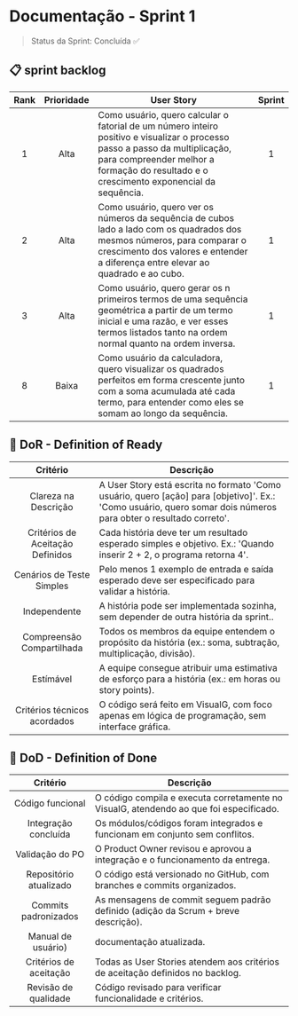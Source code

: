 # Documentação - Sprint 1

> Status da Sprint: Concluída ✅
> 

## 📋 sprint backlog  <a id="us"></a>

| Rank | Prioridade | User Story                                                                                                                                                                                                                 | Sprint |
| :--: | :--------: | -------------------------------------------------------------------------------------------------------------------------------------------------------------------------------------------------------------------------- | :----: |
|  1   |   Alta     | Como usuário, quero calcular o fatorial de um número inteiro positivo e visualizar o processo passo a passo da multiplicação, para compreender melhor a formação do resultado e o crescimento exponencial da sequência.     |   1    |
|  2   |   Alta     | Como usuário, quero ver os números da sequência de cubos lado a lado com os quadrados dos mesmos números, para comparar o crescimento dos valores e entender a diferença entre elevar ao quadrado e ao cubo.               |   1    |
|  3   |   Alta     | Como usuário, quero gerar os n primeiros termos de uma sequência geométrica a partir de um termo inicial e uma razão, e ver esses termos listados tanto na ordem normal quanto na ordem inversa.                           |   1    |
|  8   |   Baixa    | Como usuário da calculadora, quero visualizar os quadrados perfeitos em forma crescente junto com a soma acumulada até cada termo, para entender como eles se somam ao longo da sequência.                                  |   1   |

## 🏅 DoR - Definition of Ready <a id="dor"></a>

|             Critério             | Descrição                                                                                         |
| :------------------------------: | ------------------------------------------------------------------------------------------------- |
|       Clareza na Descrição       | A User Story está escrita no formato 'Como usuário, quero [ação] para [objetivo]'. Ex.: 'Como usuário, quero somar dois números para obter o resultado correto'.          |
| Critérios de Aceitação Definidos | Cada história deve ter um resultado esperado simples e objetivo. Ex.: 'Quando inserir 2 + 2, o programa retorna 4'. |
| Cenários de Teste Simples  | Pelo menos 1 exemplo de entrada e saída esperado deve ser especificado para validar a história.                   |
|           Independente           | A história pode ser implementada sozinha, sem depender de outra história da sprint..                    |
|    Compreensão Compartilhada     | Todos os membros da equipe entendem o propósito da história (ex.: soma, subtração, multiplicação, divisão).                          |
|            Estímável             | A equipe consegue atribuir uma estimativa de esforço para a história (ex.: em horas ou story points).                            |
|   Critérios técnicos acordados   | O código será feito em VisualG, com foco apenas em lógica de programação, sem interface gráfica.               |

## 🏅 DoD - Definition of Done <a id="dod"></a>

|                 Critério                 | Descrição                                                                            |
| :--------------------------------------: | ------------------------------------------------------------------------------------ |
|    Código funcional    | O código compila e executa corretamente no VisualG, atendendo ao que foi especificado.                |
|        Integração concluída       | Os módulos/códigos foram integrados e funcionam em conjunto sem conflitos.    |
|            Validação do PO            | O Product Owner revisou e aprovou a integração e o funcionamento da entrega.                            |
|     Repositório atualizado    | O código está versionado no GitHub, com branches e commits organizados.      |
|  Commits padronizados   | As mensagens de commit seguem padrão definido (adição da Scrum + breve descrição).                            |
| Manual de usuário) | documentação atualizada. |
|             Critérios de aceitação            | Todas as User Stories atendem aos critérios de aceitação definidos no backlog.                |
|           Revisão de qualidade           | Código revisado para verificar funcionalidade e critérios.                |

